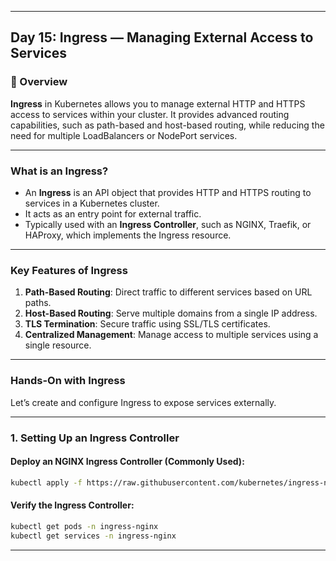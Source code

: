 ﻿---

## Day 15: Ingress — Managing External Access to Services

### 📘 Overview

**Ingress** in Kubernetes allows you to manage external HTTP and HTTPS access to services within your cluster. It provides advanced routing capabilities, such as path-based and host-based routing, while reducing the need for multiple LoadBalancers or NodePort services.

---

### What is an Ingress?

- An **Ingress** is an API object that provides HTTP and HTTPS routing to services in a Kubernetes cluster.
- It acts as an entry point for external traffic.
- Typically used with an **Ingress Controller**, such as NGINX, Traefik, or HAProxy, which implements the Ingress resource.

---

### Key Features of Ingress

1. **Path-Based Routing**: Direct traffic to different services based on URL paths.
2. **Host-Based Routing**: Serve multiple domains from a single IP address.
3. **TLS Termination**: Secure traffic using SSL/TLS certificates.
4. **Centralized Management**: Manage access to multiple services using a single resource.

---


### Hands-On with Ingress

Let’s create and configure Ingress to expose services externally.

---

### 1. Setting Up an Ingress Controller

#### Deploy an NGINX Ingress Controller (Commonly Used):

```bash
kubectl apply -f https://raw.githubusercontent.com/kubernetes/ingress-nginx/main/deploy/static/provider/cloud/deploy.yaml
```

#### Verify the Ingress Controller:
```bash
kubectl get pods -n ingress-nginx
kubectl get services -n ingress-nginx
```

---